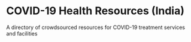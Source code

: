 # COVID-19 Health Resources (India)

A directory of crowdsourced resources for COVID-19 treatment services and facilities

